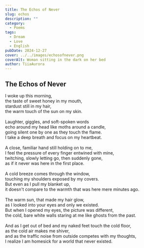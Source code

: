 ```yaml
---
title: The Echos of Never
slug: echos
description: ""
category:
  - Poems
tags:
  - Dream
  - Love
  - English
pubDate: 2024-12-27
cover: ../../images/echosofnever.png
coverAlt: Woman sitting in the dark on her bed
author: TiiaAurora
---
```


## The Echos of Never

I woke up this morning,<br>
the taste of sweet honey in my mouth,<br>
stardust still in my hair,<br>
the warm touch of the sun on my skin.<br>
<br>
Laughter, giggles, and soft-spoken words<br>
echo around my head like moths around a candle,<br>
going silent one by one as they touch the flame.<br>
I take a deep breath and focus on my heartbeat.<br>
<br>
A close, familiar hand still holding on to me,<br>
I feel the pressure of every finger entwined with mine,<br>
twitching, slowly letting go, then suddenly gone,<br>
as if it never was here in the first place.<br>
<br>
A cold breeze comes through the window,<br>
touching my shoulders exposed by my covers.<br>
But even as I pull my blanket up,<br>
it doesn't compare to the warmth that was here mere minutes ago.<br>
<br>
The warm sun, that made my hair glow,<br>
as I looked into your eyes and only we existed.<br>
But when I opened my eyes, the picture was different,<br>
the cold, bare white walls staring at me like ghosts from the past.<br>
<br>
And as I get out of bed and my naked feet touch the cold floor,<br>
as the cold air makes me shiver,<br>
and as the traffic noise from outside competes with my thoughts,<br>
I realize I am homesick for a world that never existed.<br>
<br><br>
